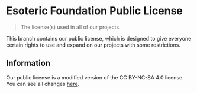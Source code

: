 # Esoteric Foundation Public License

> The license(s) used in all of our projects.

This branch contains our public license, which is designed to give everyone certain rights to use and expand on our projects with some restrictions.

## Information

Our public license is a modified version of the CC BY-NC-SA 4.0 license. You can see all changes [here](https://github.com/EsotericFoundation/license/compare/0.0.1...public).

